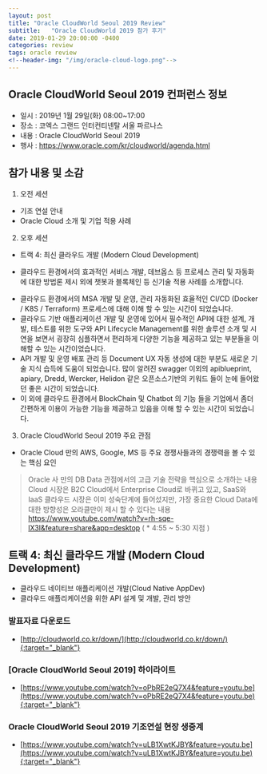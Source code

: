 ```yaml
---
layout: post
title: "Oracle CloudWorld Seoul 2019 Review"
subtitle:   "Oracle CloudWorld 2019 참가 후기"
date: 2019-01-29 20:00:00 -0400
categories: review
tags: oracle review
<!--header-img: "/img/oracle-cloud-logo.png"-->
---
```


## Oracle CloudWorld Seoul 2019 컨퍼런스 정보
- 일시 : 2019년 1월 29일(화) 08:00~17:00
- 장소 : 코엑스 그랜드 인터컨티넨탈 서울 파르나스
- 내용 : Oracle CloudWorld Seoul 2019
- 행사 : https://www.oracle.com/kr/cloudworld/agenda.html


## 참가 내용 및 소감
1. 오전 세션 
- 기조 연설 안내
- Oracle Cloud 소개 및 기업 적용 사례

2. 오후 세션
- 트랙 4: 최신 클라우드 개발 (Modern Cloud Development)
* 클라우드 환경에서의 효과적인 서비스 개발, 데브옵스 등 프로세스 관리 및 자동화에 대한 방법론 제시 외에 챗봇과 블록체인 등 신기술 적용 사례를 소개합니다.

- 클라우드 환경에서의 MSA 개발 및 운영, 관리 자동화된 효율적인 CI/CD (Docker / K8S / Terraform) 프로세스에 대해 이해 할 수 있는 시간이 되었습니다.
- 클라우드 기반 애플리케이션 개발 및 운영에 있어서 필수적인 API에 대한 설계, 개발, 테스트를 위한 도구와 API Lifecycle Management를 위한 솔루션 소개 및 시연을 보면서 
   굉장히 심플하면서 편리하게 다양한 기능을 제공하고 있는 부분들을 이해할 수 있는 시간이었습니다.
- API 개발 및 운영 배포 관리 등 Document UX 자동 생성에 대한 부분도 새로운 기술 지식 습득에 도움이 되었습니다.
   많이 알려진 swagger 이외의 apiblueprint, apiary, Dredd, Wercker, Helidon 같은 오픈소스기반의 키워드 들이 눈에 들어왔던 좋은 시간이 되었습니다.
- 이 외에 클라우드 환경에서 BlockChain 및 Chatbot 의 기능 들을 기업에서 좀더 간편하게 이용이 가능한 기능을 제공하고 있음을 이해 할 수 있는 시간이 되었습니다.

3. Oracle CloudWorld Seoul 2019 주요 관점 
 - Oracle Cloud 만의 AWS, Google, MS 등 주요 경쟁사들과의 경쟁력을 볼 수 있는 핵심 요인
  > Oracle 사 만의 DB Data 관점에서의 고급 기술 전략을 핵심으로 소개하는 내용
  > Cloud 시장은 B2C Cloud에서 Enterprise Cloud로 바뀌고 있고, SaaS와 IaaS 클라우드 시장은 이미 성숙단계에 들어섰지만, 가장 중요한 Cloud Data에 대한 방향성은 오라클만이 제시 할 수 있다는 내용
  > https://www.youtube.com/watch?v=rh-sqe-lX3I&feature=share&app=desktop  ( * 4:55 ~ 5:30 지점 )


## 트랙 4: 최신 클라우드 개발 (Modern Cloud Development)
- 클라우드 네이티브 애플리케이션 개발(Cloud Native AppDev) 
- 클라우드 애플리케이션을 위한 API 설계 및 개발, 관리 방안


### 발표자료 다운로드
- [http://cloudworld.co.kr/down/](http://cloudworld.co.kr/down/){:target="_blank"}

### [Oracle CloudWorld Seoul 2019] 하이라이트
- [https://www.youtube.com/watch?v=oPbRE2eQ7X4&feature=youtu.be](https://www.youtube.com/watch?v=oPbRE2eQ7X4&feature=youtu.be){:target="_blank"}

### Oracle CloudWorld Seoul 2019 기조연설 현장 생중계
- [https://www.youtube.com/watch?v=uLB1XwtKJBY&feature=youtu.be](https://www.youtube.com/watch?v=uLB1XwtKJBY&feature=youtu.be){:target="_blank"}
